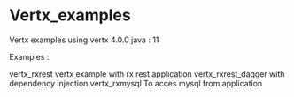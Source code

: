 # Vertx_examples
Vertx examples using 
vertx 4.0.0
java : 11


Examples : 

vertx_rxrest
  vertx example with rx rest application
vertx_rxrest_dagger
  with dependency injection
vertx_rxmysql
  To acces mysql from application
